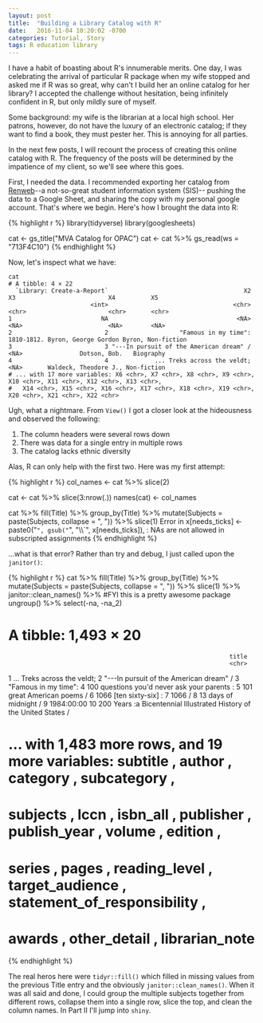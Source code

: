 ```yaml
---
layout: post
title:  "Building a Library Catalog with R"
date:   2016-11-04 10:20:02 -0700
categories: Tutorial, Story
tags: R education library
---
```


I have a habit of boasting about R's innumerable merits. One day, I was celebrating the arrival of particular R package when my wife stopped
and asked me if R was so great, why can't I build her an online catalog for her library? I accepted the challenge without hesitation, being 
infinitely confident in R, but only mildly sure of myself.

Some background: my wife is the librarian at a local high school. Her patrons, however, do not have the luxury of an electronic catalog; if they want to 
find a book, they must pester her. This is annoying for all parties. 

<!--more-->

In the next few posts, I will recount the process of creating this online catalog with R. The frequency of the posts will be determined by the
impatience of my client, so we'll see where this goes.

First, I needed the data. I recommended exporting her catalog from [Renweb](https://www.renweb.com/)--a not-so-great student information system (SIS)--
pushing the data to a Google Sheet, and sharing the copy with my personal google account. That's where we begin. Here's how I brought the data
into R:

{% highlight r %}
library(tidyverse)
library(googlesheets)

cat <- gs_title("MVA Catalog for OPAC")
cat <- cat %>% 
  gs_read(ws = "713F4C10")
{% endhighlight %}

Now, let's inspect what we have:
```
cat
# A tibble: 4 × 22
  `Library: Create-a-Report`                                      X2         X3                          X4          X5
                       <int>                                   <chr>      <chr>                       <chr>       <chr>
1                         NA                                    <NA>       <NA>                        <NA>        <NA>
2                          2                    "Famous in my time": 1810-1812. Byron, George Gordon Byron, Non-fiction
3                          3 "---In pursuit of the American dream" /       <NA>                Dotson, Bob.   Biography
4                          4             ... Treks across the veldt;       <NA>       Waldeck, Theodore J., Non-fiction
# ... with 17 more variables: X6 <chr>, X7 <chr>, X8 <chr>, X9 <chr>, X10 <chr>, X11 <chr>, X12 <chr>, X13 <chr>,
#   X14 <chr>, X15 <chr>, X16 <chr>, X17 <chr>, X18 <chr>, X19 <chr>, X20 <chr>, X21 <chr>, X22 <chr>
```
Ugh, what a nightmare. From `View()` I got a closer look at the hideousness and observed the following:

1. The column headers were several rows down
2. There was data for a single entry in multiple rows
3. The catalog lacks ethnic diversity 

Alas, R can only help with the first two. Here was my first attempt:

{% highlight r %}
col_names <- cat %>% 
  slice(2)
  
cat <- cat %>% 
  slice(3:nrow(.))
names(cat) <- col_names

cat %>% 
  fill(Title) %>% 
  group_by(Title) %>% 
  mutate(Subjects = paste(Subjects, collapse = ", ")) %>%
  slice(1)
  Error in x[needs_ticks] <- paste0("`", gsub("`", "\\\\`", x[needs_ticks]),  : 
  NAs are not allowed in subscripted assignments
{% endhighlight %}

...what is that error? Rather than try and debug, I just called upon the `janitor()`:

{% highlight r %}
cat %>% 
  fill(Title) %>% 
  group_by(Title) %>% 
  mutate(Subjects = paste(Subjects, collapse = ", ")) %>%
  slice(1) %>% 
  janitor::clean_names() %>% #FYI this is a pretty awesome package
  ungroup() %>% 
  select(-na, -na_2)
  # A tibble: 1,493 × 20
                                                                  title
                                                                  <chr>
1                                           ... Treks across the veldt;
2                               "---In pursuit of the American dream" /
3                                                  "Famous in my time":
4                          100 questions you'd never ask your parents :
5                                            101 great American poems /
6                                                1066 [ten sixty-six] :
7                                                                1066 /
8                                                 13 days of midnight /
9                                                            1984:00:00
10 200 Years :a Bicentennial Illustrated History of the United States /
# ... with 1,483 more rows, and 19 more variables: subtitle <chr>, author <chr>, category <chr>, subcategory <chr>,
#   subjects <chr>, lccn <chr>, isbn_all <chr>, publisher <chr>, publish_year <chr>, volume <chr>, edition <chr>,
#   series <chr>, pages <chr>, reading_level <chr>, target_audience <chr>, statement_of_responsibility <chr>,
#   awards <chr>, other_detail <chr>, librarian_note <chr>
{% endhighlight %}


The real heros here were `tidyr::fill()` which filled in missing values from the previous Title entry and the obviously `janitor::clean_names()`.
When it was all said and done, I could group the multiple subjects together from different rows, collapse them into a single row, slice the top,
and clean the column names. In Part II I'll jump into `shiny`.




